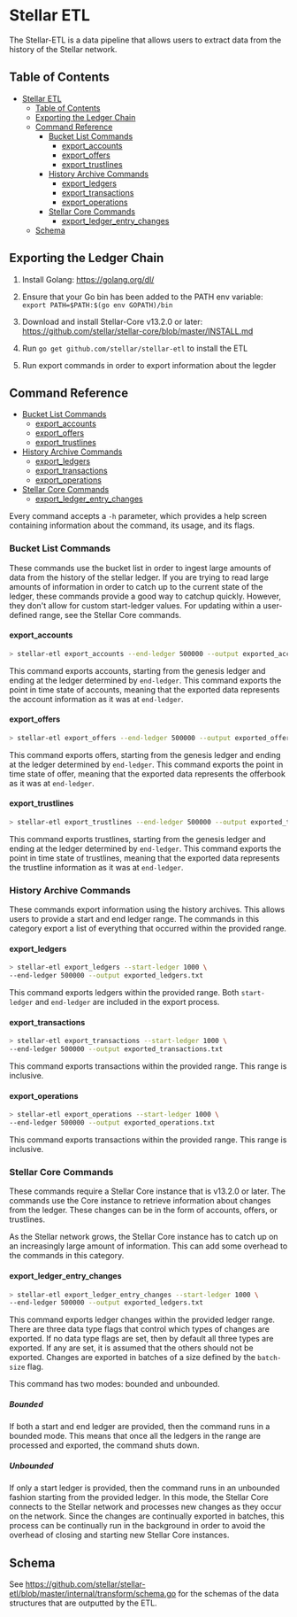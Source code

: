 # Stellar ETL
The Stellar-ETL is a data pipeline that allows users to extract data from the history of the Stellar network.

## Table of Contents

- [Stellar ETL](#stellar-etl)
  - [Table of Contents](#table-of-contents)
  - [Exporting the Ledger Chain](#exporting-the-ledger-chain)
   - [Command Reference](#command-reference)
		- [Bucket List Commands](#bucket-list-commands)
	       - [export_accounts](#export_accounts)
	       - [export_offers](#export_offers)
	       - [export_trustlines](#export_trustlines)
		- [History Archive Commands](#history-archive-commands)
		   - [export_ledgers](#export_ledgers)
		   - [export_transactions](#export_transactions)
		   - [export_operations](#export_operations)
		- [Stellar Core Commands](#stellar-core-commands)
		   - [export_ledger_entry_changes](#export_ledger_entry_changes)
    - [Schema](#schema)




## Exporting the Ledger Chain

1. Install Golang: https://golang.org/dl/

2. Ensure that your Go bin has been added to the PATH env variable: `export PATH=$PATH:$(go env GOPATH)/bin`
3. Download and install Stellar-Core v13.2.0 or later: https://github.com/stellar/stellar-core/blob/master/INSTALL.md

4. Run `go get github.com/stellar/stellar-etl` to install the ETL

5. Run export commands in order to export information about the legder

## Command Reference
- [Bucket List Commands](#bucket-list-commands)
   - [export_accounts](#export_accounts)
   - [export_offers](#export_offers)
   - [export_trustlines](#export_trustlines)
- [History Archive Commands](#history-archive-commands)
   - [export_ledgers](#export_ledgers)
   - [export_transactions](#export_transactions)
   - [export_operations](#export_operations)
 - [Stellar Core Commands](#stellar-core-commands)
   - [export_ledger_entry_changes](#export_ledger_entry_changes)

Every command accepts a `-h` parameter, which provides a help screen containing information about the command, its usage, and its flags.

### Bucket List Commands

These commands use the bucket list in order to ingest large amounts of data from the history of the stellar ledger. If you are trying to read large amounts of information in order to catch up to the current state of the ledger, these commands provide a good way to catchup quickly. However, they don't allow for custom start-ledger values. For updating within a user-defined range, see the Stellar Core commands.

#### export_accounts

```bash
> stellar-etl export_accounts --end-ledger 500000 --output exported_accounts.txt
```

This command exports accounts, starting from the genesis ledger and ending at the ledger determined by `end-ledger`. This command exports the point in time state of accounts, meaning that the exported data represents the account information as it was at `end-ledger`.

#### export_offers

```bash
> stellar-etl export_offers --end-ledger 500000 --output exported_offers.txt
```

This command exports offers, starting from the genesis ledger and ending at the ledger determined by `end-ledger`. This command exports the point in time state of offer, meaning that the exported data represents the offerbook as it was at `end-ledger`.

#### export_trustlines

```bash
> stellar-etl export_trustlines --end-ledger 500000 --output exported_trustlines.txt
```

This command exports trustlines, starting from the genesis ledger and ending at the ledger determined by `end-ledger`. This command exports the point in time state of trustlines, meaning that the exported data represents the trustline information as it was at `end-ledger`.

### History Archive Commands

These commands export information using the history archives. This allows users to provide a start and end ledger range. The commands in this category export a list of everything that occurred within the provided range.
#### export_ledgers

```bash
> stellar-etl export_ledgers --start-ledger 1000 \
--end-ledger 500000 --output exported_ledgers.txt
```

This command exports ledgers within the provided range. Both `start-ledger` and `end-ledger` are included in the export process.

#### export_transactions

```bash
> stellar-etl export_transactions --start-ledger 1000 \
--end-ledger 500000 --output exported_transactions.txt
```

This command exports transactions within the provided range. This range is inclusive.

#### export_operations

```bash
> stellar-etl export_operations --start-ledger 1000 \
--end-ledger 500000 --output exported_operations.txt
```

This command exports transactions within the provided range. This range is inclusive.

### Stellar Core Commands

These commands require a Stellar Core instance that is v13.2.0 or later. The commands use the Core instance to retrieve information about changes from the ledger. These changes can be in the form of accounts, offers, or trustlines.

As the Stellar network grows, the Stellar Core instance has to catch up on an increasingly large amount of information. This can add some overhead to the commands in this category.
#### export_ledger_entry_changes

```bash
> stellar-etl export_ledger_entry_changes --start-ledger 1000 \
--end-ledger 500000 --output exported_ledgers.txt
```

This command exports ledger changes within the provided ledger range. There are three data type flags that control which types of changes are exported. If no data type flags are set, then by default all three types are exported. If any are set, it is assumed that the others should not be exported. Changes are exported in batches of a size defined by the `batch-size` flag.

This command has two modes: bounded and unbounded.

##### Bounded
 If both a start and end ledger are provided, then the command runs in a bounded mode. This means that once all the ledgers in the range are processed and exported, the command shuts down.
 
##### Unbounded
If only a start ledger is provided, then the command runs in an unbounded fashion starting from the provided ledger. In this mode, the Stellar Core connects to the Stellar network and processes new changes as they occur on the network. Since the changes are continually exported in batches, this process can be continually run in the background in order to avoid the overhead of closing and starting new Stellar Core instances.

## Schema

See https://github.com/stellar/stellar-etl/blob/master/internal/transform/schema.go for the schemas of the data structures that are outputted by the ETL.

